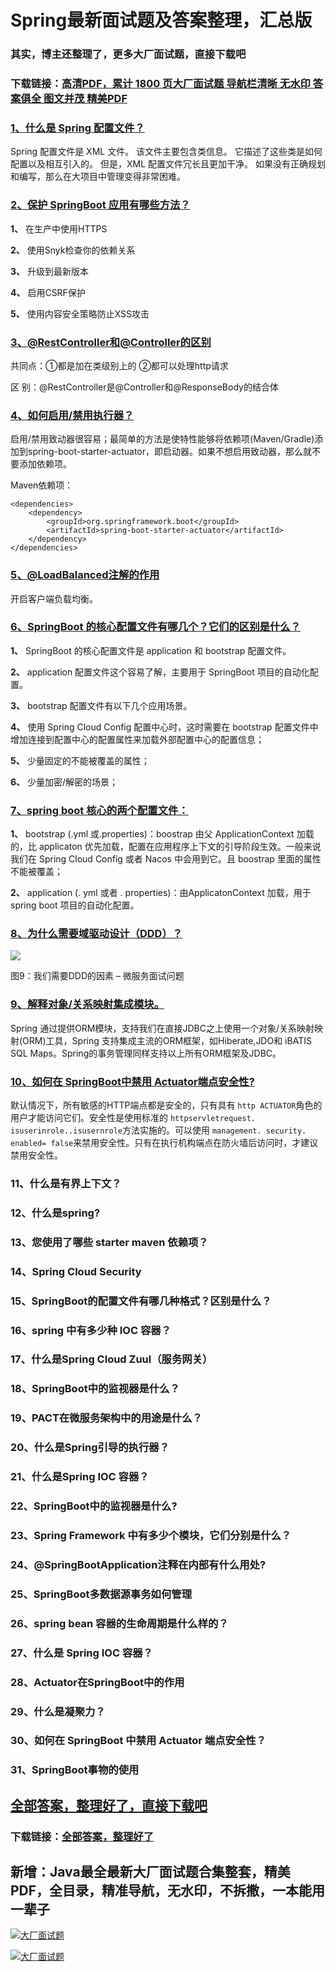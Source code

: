 # Spring最新面试题及答案整理，汇总版

### 其实，博主还整理了，更多大厂面试题，直接下载吧

### 下载链接：[高清PDF，累计 1800 页大厂面试题  导航栏清晰 无水印  答案俱全 图文并茂  精美PDF](https://github.com/liantengda/JavaEngineerBooks/blob/master/docs/index.md)



### [1、什么是 Spring 配置文件？](https://github.com/liantengda/JavaEngineerBooks/blob/master/docs/Spring/Spring最新面试题及答案整理，汇总版.md#1什么是-spring-配置文件)  


Spring 配置文件是 XML 文件。 该文件主要包含类信息。 它描述了这些类是如何配置以及相互引入的。 但是，XML 配置文件冗长且更加干净。 如果没有正确规划和编写，那么在大项目中管理变得非常困难。


### [2、保护 SpringBoot 应用有哪些方法？](https://github.com/liantengda/JavaEngineerBooks/blob/master/docs/Spring/Spring最新面试题及答案整理，汇总版.md#2保护-springboot-应用有哪些方法)  


**1、**  在生产中使用HTTPS

**2、**  使用Snyk检查你的依赖关系

**3、**  升级到最新版本

**4、**  启用CSRF保护

**5、**  使用内容安全策略防止XSS攻击


### [3、@RestController和@Controller的区别](https://github.com/liantengda/JavaEngineerBooks/blob/master/docs/Spring/Spring最新面试题及答案整理，汇总版.md#3@restcontroller和@controller的区别)  


共同点：①都是加在类级别上的     ②都可以处理http请求

区   别：@RestController是@Controller和@ResponseBody的结合体


### [4、如何启用/禁用执行器？](https://github.com/liantengda/JavaEngineerBooks/blob/master/docs/Spring/Spring最新面试题及答案整理，汇总版.md#4如何启用/禁用执行器)  


启用/禁用致动器很容易；最简单的方法是使特性能够将依赖项(Maven/Gradle)添加到spring-boot-starter-actuator，即启动器。如果不想启用致动器，那么就不要添加依赖项。

Maven依赖项：

```
<dependencies>
    <dependency>
        <groupId>org.springframework.boot</groupId>
        <artifactId>spring-boot-starter-actuator</artifactId>
    </dependency>
</dependencies>
```


### [5、@LoadBalanced注解的作用](https://github.com/liantengda/JavaEngineerBooks/blob/master/docs/Spring/Spring最新面试题及答案整理，汇总版.md#5@loadbalanced注解的作用)  


开启客户端负载均衡。


### [6、SpringBoot 的核心配置文件有哪几个？它们的区别是什么？](https://github.com/liantengda/JavaEngineerBooks/blob/master/docs/Spring/Spring最新面试题及答案整理，汇总版.md#6springboot-的核心配置文件有哪几个它们的区别是什么)  


**1、** SpringBoot 的核心配置文件是 application 和 bootstrap 配置文件。

**2、** application 配置文件这个容易了解，主要用于 SpringBoot 项目的自动化配置。

**3、** bootstrap 配置文件有以下几个应用场景。

**4、** 使用 Spring Cloud Config 配置中心时，这时需要在 bootstrap 配置文件中增加连接到配置中心的配置属性来加载外部配置中心的配置信息；

**5、** 少量固定的不能被覆盖的属性；

**6、** 少量加密/解密的场景；


### [7、spring boot 核心的两个配置文件：](https://github.com/liantengda/JavaEngineerBooks/blob/master/docs/Spring/Spring最新面试题及答案整理，汇总版.md#7spring-boot-核心的两个配置文件：)  


**1、** bootstrap (.yml 或.properties)：boostrap 由父 ApplicationContext 加载的，比 applicaton 优先加载，配置在应用程序上下文的引导阶段生效。一般来说我们在 Spring Cloud Config 或者 Nacos 中会用到它。且 boostrap 里面的属性不能被覆盖；

**2、** application (. yml 或者 . properties)：由ApplicatonContext 加载，用于 spring boot 项目的自动化配置。


### [8、为什么需要域驱动设计（DDD）？](https://github.com/liantengda/JavaEngineerBooks/blob/master/docs/Spring/Spring最新面试题及答案整理，汇总版.md#8为什么需要域驱动设计ddd)  


![](http://shasengbufa.com/ddd.png)

图9：我们需要DDD的因素 – 微服务面试问题


### [9、解释对象/关系映射集成模块。](https://github.com/liantengda/JavaEngineerBooks/blob/master/docs/Spring/Spring最新面试题及答案整理，汇总版.md#9解释对象/关系映射集成模块。)  


Spring 通过提供ORM模块，支持我们在直接JDBC之上使用一个对象/关系映射映射(ORM)工具，Spring 支持集成主流的ORM框架，如Hiberate,JDO和 iBATIS SQL Maps。Spring的事务管理同样支持以上所有ORM框架及JDBC。


### [10、如何在 SpringBoot中禁用 Actuator端点安全性?](https://github.com/liantengda/JavaEngineerBooks/blob/master/docs/Spring/Spring最新面试题及答案整理，汇总版.md#10如何在-springboot中禁用-actuator端点安全性)  


默认情况下，所有敏感的HTTP端点都是安全的，只有具有 `http ACTUATOR`角色的用户才能访问它们。安全性是使用标准的 `httpservletrequest. isuserinrole..isusernrole`方法实施的。可以使用 `management. security. enabled= false`来禁用安全性。只有在执行机构端点在防火墙后访问时，才建议禁用安全性。


### 11、什么是有界上下文？
### 12、什么是spring?
### 13、您使用了哪些 starter maven 依赖项？
### 14、Spring Cloud Security
### 15、SpringBoot的配置文件有哪几种格式？区别是什么？
### 16、spring 中有多少种 IOC 容器？
### 17、什么是Spring Cloud Zuul（服务网关）
### 18、SpringBoot中的监视器是什么？
### 19、PACT在微服务架构中的用途是什么？
### 20、什么是Spring引导的执行器？
### 21、什么是Spring IOC 容器？
### 22、SpringBoot中的监视器是什么?
### 23、Spring Framework 中有多少个模块，它们分别是什么？
### 24、@SpringBootApplication注释在内部有什么用处?
### 25、SpringBoot多数据源事务如何管理
### 26、spring bean 容器的生命周期是什么样的？
### 27、什么是 Spring IOC 容器？
### 28、Actuator在SpringBoot中的作用
### 29、什么是凝聚力？
### 30、如何在 SpringBoot 中禁用 Actuator 端点安全性？
### 31、SpringBoot事物的使用




## [全部答案，整理好了，直接下载吧](https://github.com/liantengda/JavaEngineerBooks/blob/master/docs/daan.md)

### 下载链接：[全部答案，整理好了](https://github.com/liantengda/JavaEngineerBooks/blob/master/docs/daan.md)




## 新增：Java最全最新大厂面试题合集整套，精美PDF，全目录，精准导航，无水印，不拆撒，一本能用一辈子

[![大厂面试题](http://shasengbufa.com/img/1.jpg "叶子创业记")](http://shasengbufa.com/img/wechat.jpg "叶子创业记")

[![大厂面试题](http://shasengbufa.com/img/wechat.jpg "叶子创业记")](http://shasengbufa.com/img/wechat.jpg "叶子创业记")
